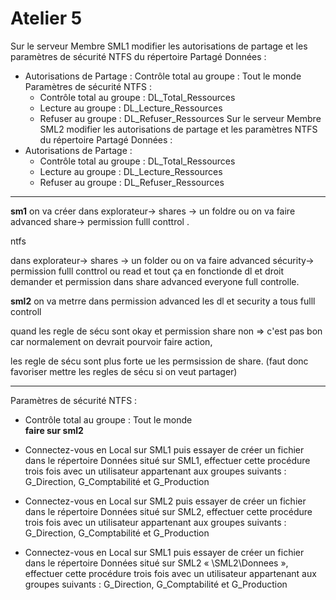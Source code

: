 # Atelier 5

Sur le serveur Membre SML1 modifier les autorisations de partage et les paramètres de sécurité NTFS du répertoire Partagé Données :
  - Autorisations de Partage : 
     Contrôle total au groupe : Tout le monde
  Paramètres de sécurité NTFS : 
    - Contrôle total au groupe : DL_Total_Ressources
    - Lecture au groupe :  DL_Lecture_Ressources
    - Refuser au groupe : DL_Refuser_Ressources
Sur le serveur Membre SML2 modifier les autorisations de partage et les paramètres NTFS du répertoire Partagé Données :
  - Autorisations de Partage : 
    -  Contrôle total au groupe : DL_Total_Ressources
    -  Lecture au groupe : DL_Lecture_Ressources
    - Refuser au groupe : DL_Refuser_Ressources


------

**sm1**
on va créer dans explorateur-> shares -> un foldre ou on va faire advanced share-> permission fulll conttrol .

ntfs  

dans explorateur-> shares -> un folder ou on va faire advanced sécurity-> permission fulll conttrol ou read et tout ça en fonctionde dl et droit demander et permission dans share advanced everyone full controlle.

**sml2**
on va metrre dans permission advanced les dl et security a tous fulll controll


quand les regle de sécu sont okay et permission share non  => c'est pas bon car normalement on devrait pourvoir faire action, 

les regle de sécu sont plus forte ue les permsission de share. (faut donc favoriser mettre les regles de sécu si on veut partager) 

------


Paramètres de sécurité NTFS : 
 - Contrôle total au groupe : Tout le monde </br>
**faire sur sml2**

- Connectez-vous en Local sur SML1 puis essayer de créer un fichier dans le répertoire Données situé sur SML1, effectuer cette procédure trois fois avec un utilisateur appartenant aux groupes suivants : G_Direction, G_Comptabilité et G_Production

- Connectez-vous en Local sur SML2 puis essayer de créer un fichier dans le répertoire Données situé sur SML2, effectuer cette procédure trois fois avec un utilisateur appartenant aux groupes suivants : G_Direction, G_Comptabilité et G_Production 

- Connectez-vous en Local sur SML1 puis essayer de créer un fichier dans le répertoire Données situé sur SML2 « \\SML2\Donnees », effectuer cette procédure trois fois avec un utilisateur appartenant aux groupes suivants : G_Direction, G_Comptabilité et G_Production 


